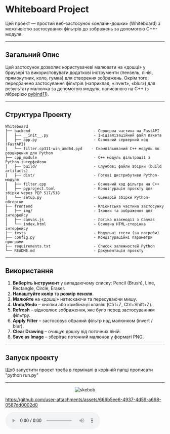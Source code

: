 # Whiteboard Project

Цей проект — простий веб-застосунок «онлайн-дошки» (Whiteboard) з можливістю застосування фільтрів до зображень за допомогою C++-модуля.

---

## Загальний Опис
Цей застосунок дозволяє користувачеві малювати на «дошці» у браузері та використовувати додаткові інструменти (пензель, лінія, прямокутник, коло, гумка) для створення зображень. Окрім того, передбачено застосування фільтрів (наприклад, «invert», «blur») для результату малюнка за допомогою модуля, написаного на C++ (з лібрерією [pybind11](https://github.com/pybind/pybind11)).

---

## Структура Проекту

```
Whiteboard
├── backend                            - Серверна частина на FastAPI
│   ├── __init__.py                    - Ініціалізаційний файл пакета
│   ├── app.py                         - Основний серверний код (FastAPI)
│   └── filter.cp311-win_amd64.pyd    - Скомпільований C++ модуль як розширення для Python
├── cpp_module                         - C++ модуль фільтрації з Python-інтерфейсом
│   ├── build/                         - Службові файли збірки (build artifacts)
│   ├── dist/                          - Готові дистрибутиви Python-модуля
│   ├── filter.cpp                     - Основний код фільтра на C++
│   ├── pyproject.toml                 - Конфігурація проєкту для збірки через PEP 517/518
│   └── setup.py                       - Сценарій збірки Python-обгортки
├── frontend                           - Клієнтська частина застосунку
│   ├── img/                           - Іконки та зображення для інтерфейсу
│   ├── canvas.js                      - Логіка взаємодії з Canvas
│   └── index.html                     - Основна HTML-сторінка інтерфейсу
├── tests                              - Модульні тести (за потреби)
├── config.py                          - Конфігураційні параметри програми
├── requirements.txt                   - Список залежностей Python
└── README.md                          - Документація проєкту
```
---

## Використання
1. **Виберіть інструмент** у випадаючому списку: Pencil (Brush), Line, Rectangle, Circle, Eraser.  
2. **Налаштуйте колір** та **розмір пензля**.  
3. **Малюйте** на «дошці» натискаючи та пересуваючи мишу.  
4. **Undo/Redo** – кнопки або комбінації клавіш (Ctrl+Z, Ctrl+Shift+Z).  
5. **Refresh** – відновлює зображення, яке було перед застосуванням фільтру.  
6. **Apply Filter** – застосовує обраний фільтр над малюнком (invert / blur).  
7. **Clear Drawing** – очищує дошку від поточних ліній.  
8. **Save as Image** – зберігає поточний малюнок у форматі PNG.

---

## Запуск проекту
Щоб запустити проект треба в терміналі в корінній папці прописати "python run.py"

---
<div align="center">
  <img src="https://github.com/user-attachments/assets/3f28d16c-88dc-4563-b1aa-926144a2fbbb" alt="skebob" />
</div>

https://github.com/user-attachments/assets/666b5ee6-4937-4d59-a668-0587dd0002d0




<audio controls>
  <source src="https://ilnitskijmaksim.github.io/Whiteboard/img/skebob.mp3" type="audio/mpeg">
</audio>
